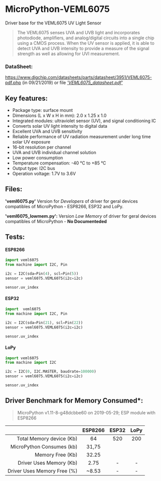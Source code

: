 # MicroPython-VEML6075
 Driver base for the VEML6075 UV Light Sensor
 
> The VEML6075 senses UVA and UVB light and incorporates photodiode, amplifiers, and analog/digital circuits into a single chip using a CMOS process. When the UV sensor is applied, it is able to detect UVA and UVB intensity to provide a measure of the signal strength as well as allowing for UVI measurement.
 
### <b>DataSheet:</b>
https://www.digchip.com/datasheets/parts/datasheet/3951/VEML6075-pdf.php (in 09/21/2019) or file <i>['VEML6075_datasheet.pdf'](https://github.com/neliogodoi/MicroPython-VEML6075/blob/master/VEML6075_datasheet.pdf)</i><br>

## <b>Key features:</b>

* Package type: surface mount
* Dimensions (L x W x H in mm): 2.0 x 1.25 x 1.0
* Integrated modules: ultraviolet sensor (UV), and signal conditioning IC
* Converts solar UV light intensity to digital data
* Excellent UVA and UVB sensitivity
* Reliable performance of UV radiation measurement under long time solar UV exposure
* 16-bit resolution per channel
* UVA and UVB individual channel solution
* Low power consumption
* Temperature compensation: -40 °C to +85 °C
* Output type: I2C bus
* Operation voltage: 1.7V to 3.6V

## <b>Files:</b>

**'veml6075.py'**  Version for *Developers* of driver for geral devices compatibles of MicroPython - ESP8266, ESP32 and LoPy.<br>

**'veml6075_lowmem.py':** Version *Low Memory* of driver for geral devices compatibles of MicroPython - **No Documenteded**

## <b>Tests:</b>
#### ESP8266
```python
import veml6075
from machine import I2C, Pin

i2c = I2C(sda=Pin(4), scl=Pin(5))
sensor = veml6075.VEML6075(i2c=i2c)

sensor.uv_index
```
#### ESP32
```python
import  veml6075
from machine import I2C, Pin

i2c = I2C(sda=Pin(21), scl=Pin(22))
sensor = veml6075.VEML6075(i2c=i2c)

sensor.uv_index
```
#### LoPy
```python
import veml6075
from machine import I2C

i2c = I2C(0, I2C.MASTER, baudrate=100000)
sensor = veml6075.VEML6075(i2c=i2c)

sensor.uv_index
```

## <b>Driver Benchmark for Memory Consumed*:</b>
> MicroPython v1.11-8-g48dcbbe60 on 2019-05-29; ESP module with ESP8266

|       |ESP8266|ESP32|LoPy|
|------:|:-----:|:---:|:--:|
|Total Memory device (Kb)|64|520|200|
|MicroPython Consumes (kb)|31,75| | |
|Memory Free (Kb)|32.25|||
|Driver Uses  Memory  (Kb)|2.75|-|-|
|Driver Uses  Memory Free (%)|~8.53|-|-|
